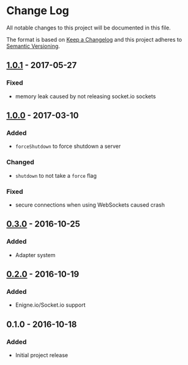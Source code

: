 # Change Log
All notable changes to this project will be documented in this file.

The format is based on [Keep a Changelog](http://keepachangelog.com/) 
and this project adheres to [Semantic Versioning](http://semver.org/).

## [1.0.1] - 2017-05-27
### Fixed
- memory leak caused by not releasing socket.io sockets

## [1.0.0] - 2017-03-10
### Added
- `forceShutdown` to force shutdown a server
### Changed
- `shutdown` to not take a `force` flag
### Fixed
- secure connections when using WebSockets caused crash

## [0.3.0] - 2016-10-25
### Added
- Adapter system

## [0.2.0] - 2016-10-19
### Added
- Enigne.io/Socket.io support

## 0.1.0 - 2016-10-18
### Added
- Initial project release

[Unreleased]: https://github.com/MitMaro/node-server-shutdown/compare/1.0.1...HEAD
[1.0.1]: https://github.com/MitMaro/node-server-shutdown/compare/1.0.0...1.0.1
[1.0.0]: https://github.com/MitMaro/node-server-shutdown/compare/0.3.0...1.0.0
[0.3.0]: https://github.com/MitMaro/node-server-shutdown/compare/0.2.0...0.3.0
[0.2.0]: https://github.com/MitMaro/node-server-shutdown/compare/0.1.0...0.2.0

